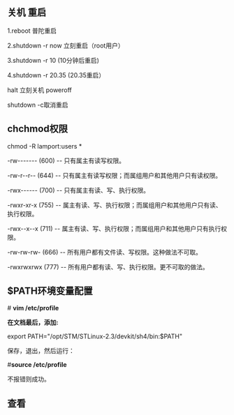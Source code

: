 ## 关机 重启

1.reboot 普陀重启

2.shutdown -r now 立刻重启（root用户）

3.shutdown -r 10 \(10分钟后重启\)

4.shutdown -r 20.35 \(20.35重启）

halt 立刻关机 poweroff

shutdown -c取消重启

## chchmod权限

chmod -R lamport:users \*

-rw------- \(600\) -- 只有属主有读写权限。

-rw-r--r-- \(644\) -- 只有属主有读写权限；而属组用户和其他用户只有读权限。

-rwx------ \(700\) -- 只有属主有读、写、执行权限。

-rwxr-xr-x \(755\) -- 属主有读、写、执行权限；而属组用户和其他用户只有读、执行权限。

-rwx--x--x \(711\) -- 属主有读、写、执行权限；而属组用户和其他用户只有执行权限。

-rw-rw-rw- \(666\) -- 所有用户都有文件读、写权限。这种做法不可取。

-rwxrwxrwx \(777\) -- 所有用户都有读、写、执行权限。更不可取的做法。

## $PATH环境变量配置

\# **vim /etc/profile**

**在文档最后，添加:**

export PATH="/opt/STM/STLinux-2.3/devkit/sh4/bin:$PATH"

保存，退出，然后运行：

\#**source /etc/profile**

不报错则成功。

## 查看



